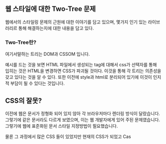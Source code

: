 ## 웹 스타일에 대한 Two-Tree 문제
웹에서의 스타일링 문제의 근원에 대한 이야기를 담고 있으며,
몇가지 인기 있는 라이브러리르 통해 해결하는지에 대한 내용을 담고 있다.

### Two-Tree란?
여기서말하는 트리는 DOM과 CSSOM 입니다.

예시를 드는 것을 보면 HTML 파일에서 생성되는 tag에 대해서 css가 선택자를 통해 입히는 것은 HTML을 변경하면 CSS가 파괴될 것이다.
이것을 통해 각 트리는 의존성을 갖고 있다는 것을 알 수 있다.
또한 이전에 style과 html로 분리되어 있기에 이것이 인지적 부담이 될 수 있다는 것입니다.

## CSS의 잘못?
이전에 웹은 문서가 정형화 되어 있지 않아 각 브라우저마다 렌더링 방식이 달랐습니다. 그렇기에 같은 문서라도 다르게 보였으며, 이는 웹 개발자에게 있어 주된 문제였습니다.
그렇기에 웹에 표준화된 문서 스타일 지정방법이 필요했습니다.

물론 그 과정에서 많은 CSS 들이 있었지만 현재의 CSS가 되었고 Cas

